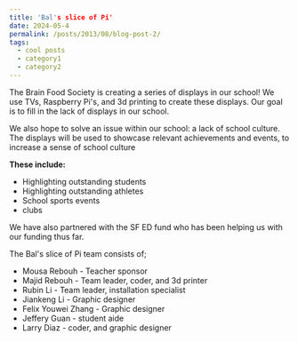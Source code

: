 ```yaml
---
title: 'Bal's slice of Pi'
date: 2024-05-4
permalink: /posts/2013/08/blog-post-2/
tags:
  - cool posts
  - category1
  - category2
---
```


The Brain Food Society is creating a series of displays in our school! We use TVs, Raspberry Pi's, and 3d printing to create these displays. Our goal is to fill in the lack of displays in our school. 

We also hope to solve an issue within our school: a lack of school culture. The displays will be used to showcase relevant achievements and events, to increase a sense of school culture

**These include:**
* Highlighting outstanding students
* Highlighting outstanding athletes
* School sports events
* clubs



We have also partnered with the SF ED fund who has been helping us with our funding thus far.

The Bal's slice of Pi team consists of;
* Mousa Rebouh - Teacher sponsor
* Majid Rebouh - Team leader, coder, and 3d printer
* Rubin Li - Team leader, installation specialist
* Jiankeng Li - Graphic designer
* Felix Youwei Zhang - Graphic designer
* Jeffery Guan - student aide
* Larry Diaz - coder, and graphic designer
